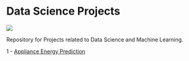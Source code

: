 # Data Science Projects

![](https://media.licdn.com/dms/image/D4D16AQFkXSyohHgIcw/profile-displaybackgroundimage-shrink_350_1400/0/1670189118619?e=1688601600&v=beta&t=S39OieUgHh8zJVMt4KHtAz6z7IgpzdWiisVDgun7hZs)

Repository for Projects related to Data Science and Machine Learning.

1 - [Appliance Energy Prediction](https://github.com/caiosoter/DS-Projects/tree/main/project1)
